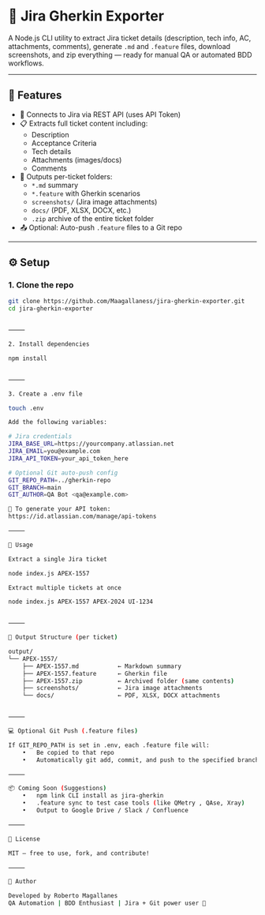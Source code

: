 # 🧪 Jira Gherkin Exporter

A Node.js CLI utility to extract Jira ticket details (description, tech info, AC, attachments, comments), generate `.md` and `.feature` files, download screenshots, and zip everything — ready for manual QA or automated BDD workflows.

---

## 🚀 Features

- 🔐 Connects to Jira via REST API (uses API Token)
- 📋 Extracts full ticket content including:
  - Description
  - Acceptance Criteria
  - Tech details
  - Attachments (images/docs)
  - Comments
- 📂 Outputs per-ticket folders:
  - `*.md` summary
  - `*.feature` with Gherkin scenarios
  - `screenshots/` (Jira image attachments)
  - `docs/` (PDF, XLSX, DOCX, etc.)
  - `.zip` archive of the entire ticket folder
- 📤 Optional: Auto-push `.feature` files to a Git repo

---

## ⚙️ Setup

### 1. Clone the repo

```bash
git clone https://github.com/Maagallaness/jira-gherkin-exporter.git
cd jira-gherkin-exporter


⸻

2. Install dependencies

npm install


⸻

3. Create a .env file

touch .env

Add the following variables:

# Jira credentials
JIRA_BASE_URL=https://yourcompany.atlassian.net
JIRA_EMAIL=you@example.com
JIRA_API_TOKEN=your_api_token_here

# Optional Git auto-push config
GIT_REPO_PATH=../gherkin-repo
GIT_BRANCH=main
GIT_AUTHOR=QA Bot <qa@example.com>

🔐 To generate your API token:
https://id.atlassian.com/manage/api-tokens

⸻

🧪 Usage

Extract a single Jira ticket

node index.js APEX-1557

Extract multiple tickets at once

node index.js APEX-1557 APEX-2024 UI-1234


⸻

📁 Output Structure (per ticket)

output/
└── APEX-1557/
    ├── APEX-1557.md           ← Markdown summary
    ├── APEX-1557.feature      ← Gherkin file
    ├── APEX-1557.zip          ← Archived folder (same contents)
    ├── screenshots/           ← Jira image attachments
    └── docs/                  ← PDF, XLSX, DOCX attachments


⸻

💻 Optional Git Push (.feature files)

If GIT_REPO_PATH is set in .env, each .feature file will:
	•	Be copied to that repo
	•	Automatically git add, commit, and push to the specified branch

⸻

📦 Coming Soon (Suggestions)
	•	npm link CLI install as jira-gherkin
	•	.feature sync to test case tools (like QMetry , QAse, Xray)
	•	Output to Google Drive / Slack / Confluence

⸻

📄 License

MIT — free to use, fork, and contribute!

⸻

👤 Author

Developed by Roberto Magallanes
QA Automation | BDD Enthusiast | Jira + Git power user 🚀

